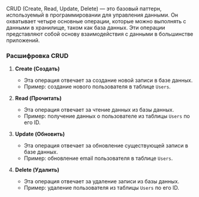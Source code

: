 CRUD (Create, Read, Update, Delete) — это базовый паттерн, используемый в программировании для управления данными. Он охватывает четыре основные операции, которые можно выполнять с данными в хранилище, таком как база данных. Эти операции представляют собой основу взаимодействия с данными в большинстве приложений.

### Расшифровка CRUD

1. **Create (Создать)**
   - Эта операция отвечает за создание новой записи в базе данных.
   - Пример: создание нового пользователя в таблице `Users`.
   


2. **Read (Прочитать)**
   - Эта операция отвечает за чтение данных из базы данных.
   - Пример: получение данных о пользователе из таблицы `Users` по его ID.
   


3. **Update (Обновить)**
   - Эта операция отвечает за обновление существующей записи в базе данных.
   - Пример: обновление email пользователя в таблице `Users`.
   

4. **Delete (Удалить)**
   - Эта операция отвечает за удаление записи из базы данных.
   - Пример: удаление пользователя из таблицы `Users` по его ID.
   

